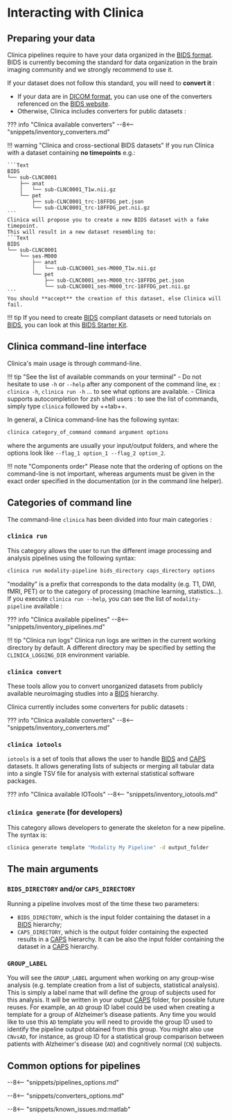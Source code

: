 <!-- markdownlint-disable MD046 -->
# Interacting with Clinica

## Preparing your data

Clinica pipelines require to have your data organized in the [BIDS format](../BIDS.md).
BIDS is currently becoming the standard for data organization in the brain imaging community and we strongly recommend to use it.

If your dataset does not follow this standard, you will need to **convert it** :

- If your data are in [DICOM format](https://www.dicomstandard.org), you can use one of the converters referenced on the [BIDS website](https://bids.neuroimaging.io/benefits.html#converters).
- Otherwise, Clinica includes converters for public datasets :

??? info "Clinica available converters"
    --8<-- "snippets/inventory_converters.md"

!!! warning "Clinica and cross-sectional BIDS datasets"
    If you run Clinica with a dataset containing **no timepoints** e.g.:

    ```Text
    BIDS
    └── sub-CLNC0001
        ├── anat
        │   └── sub-CLNC0001_T1w.nii.gz
        └── pet
            ├── sub-CLNC0001_trc-18FFDG_pet.json
            └── sub-CLNC0001_trc-18FFDG_pet.nii.gz
    ```
    Clinica will propose you to create a new BIDS dataset with a fake timepoint.
    This will result in a new dataset resembling to:
    ```Text
    BIDS
    └── sub-CLNC0001
        └── ses-M000
            ├── anat
            │   └── sub-CLNC0001_ses-M000_T1w.nii.gz
            └── pet
                ├── sub-CLNC0001_ses-M000_trc-18FFDG_pet.json
                └── sub-CLNC0001_ses-M000_trc-18FFDG_pet.nii.gz
    ```
    You should **accept** the creation of this dataset, else Clinica will fail.

!!! tip
     If you need to create [BIDS](http://bids.neuroimaging.io/) compliant datasets or need tutorials on [BIDS](http://bids.neuroimaging.io/), you can look at this [BIDS Starter Kit](https://github.com/INCF/bids-starter-kit/).

## Clinica command-line interface

Clinica's main usage is through command-line.

!!! tip "See the list of available commands on your terminal"
    - Do not hesitate to use `-h` or `--help` after any component of the command line,
    ex : `clinica -h`, `clinica run -h` ... to see what options are available.
    - Clinica supports autocompletion for zsh shell users : to see the list of commands, simply type `clinica` followed by ++tab++.

In general, a Clinica command-line has the following syntax:

```bash
clinica category_of_command command argument options
```

where the arguments are usually your input/output folders, and where the options look like `--flag_1 option_1 --flag_2 option_2`.

!!! note "Components order"
    Please note that the ordering of options on the command-line is not important,
    whereas arguments must be given in the exact order specified in the documentation (or in the command line helper).

## Categories of command line

The command-line `clinica` has been divided into four main categories :

### `clinica run`

This category allows the user to run the different image processing and analysis pipelines using the following syntax:

```bash
clinica run modality-pipeline bids_directory caps_directory options
```

"modality" is a prefix that corresponds to the data modality (e.g. T1, DWI, fMRI, PET) or to the category of processing (machine learning, statistics...).
If you execute `clinica run --help`, you can see the list of `modality-pipeline` available :

??? info "Clinica available pipelines"
    --8<-- "snippets/inventory_pipelines.md"

!!! tip "Clinica run logs"
    Clinica run logs are written in the current working directory by default. A different directory may be specified by setting the `CLINICA_LOGGING_DIR` environment variable.

### `clinica convert`

These tools allow you to convert unorganized datasets from publicly available neuroimaging studies into a [BIDS](http://bids.neuroimaging.io/) hierarchy.

Clinica currently includes some converters for public datasets :

??? info "Clinica available converters"
    --8<-- "snippets/inventory_converters.md"

### `clinica iotools`

`iotools` is a set of tools that allows the user to handle [BIDS](http://bids.neuroimaging.io) and [CAPS](../CAPS/Introduction.md) datasets.
It allows generating lists of subjects or merging all tabular data into a single TSV file for analysis with external statistical software packages.

??? info "Clinica available IOTools"
    --8<-- "snippets/inventory_iotools.md"

### `clinica generate` (for developers)

This category allows developers to generate the skeleton for a new pipeline.
The syntax is:

```bash
clinica generate template "Modality My Pipeline" -d output_folder
```

## The main arguments

### `BIDS_DIRECTORY` and/or `CAPS_DIRECTORY`

Running a pipeline involves most of the time these two parameters:

- `BIDS_DIRECTORY`, which is the input folder containing the dataset in a [BIDS](../BIDS.md) hierarchy;
- `CAPS_DIRECTORY`, which is the output folder containing the expected results in a [CAPS](../CAPS/Introduction.md) hierarchy.
It can be also the input folder containing the dataset in a [CAPS](../CAPS/Introduction.md) hierarchy.

### `GROUP_LABEL`

You will see the `GROUP_LABEL` argument when working on any group-wise analysis (e.g. template creation from a list of subjects, statistical analysis).
This is simply a label name that will define the  group of subjects used for this analysis.
It will be written in your output [CAPS](../CAPS/Introduction.md) folder, for possible future reuses.
For example, an `AD` group ID label could be used when creating a template for a group of Alzheimer’s disease patients.
Any time you would like to use this `AD` template you will need to provide the group ID used to identify the pipeline output obtained from this group.
You might also use `CNvsAD`, for instance, as group ID for a statistical group comparison between patients with Alzheimer's disease (`AD`) and cognitively normal (`CN`) subjects.

## Common options for pipelines
--8<-- "snippets/pipelines_options.md"

--8<-- "snippets/converters_options.md"

--8<-- "snippets/known_issues.md:matlab"
